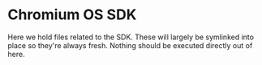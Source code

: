 # Chromium OS SDK

Here we hold files related to the SDK.
These will largely be symlinked into place so they're always fresh.
Nothing should be executed directly out of here.
